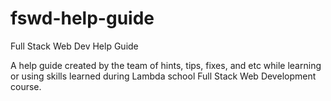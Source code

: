 # fswd-help-guide
Full Stack Web Dev Help Guide

A help guide created by the team of hints, tips, fixes, and etc while learning or using skills learned during Lambda school Full Stack Web Development course.  
